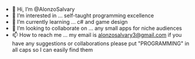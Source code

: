 - 👋 Hi, I’m @AlonzoSalvary
- 👀 I’m interested in ... self-taught programming excellence
- 🌱 I’m currently learning ... c# and game design
- 💞️ I’m looking to collaborate on ... any small apps for niche audiences 
- 📫 How to reach me ... my email is alonzosalvary3@gmail.com if you have any suggestions or collaborations please put "PROGRAMMING" in all caps so I can easily find them 

<!---
AlonzoSalvary/AlonzoSalvary is a ✨ special ✨ repository because its `README.md` (this file) appears on your GitHub profile.
You can click the Preview link to take a look at your changes.
--->
